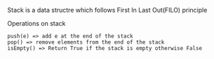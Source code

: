 Stack is a data structre which follows First In Last Out(FILO) principle

Operations on stack

	push(e) => add e at the end of the stack
	pop() => remove elements from the end of the stack
	isEmpty() => Return True if the stack is empty otherwise False
	
